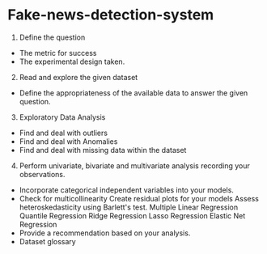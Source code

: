 # Fake-news-detection-system

1. Define the question 
* The metric for success
* The experimental design taken. 
2. Read and explore the given dataset
* Define the appropriateness of the available data to answer the given question.
3. Exploratory Data Analysis
* Find and deal with outliers
* Find and deal with Anomalies
* Find and deal with missing data within the dataset
4. Perform univariate, bivariate and multivariate analysis recording your observations. 
* Incorporate categorical independent variables into your models. 
* Check for multicollinearity 
Create residual plots for your models
Assess heteroskedasticity using Barlett's test.
Multiple Linear Regression Quantile Regression Ridge Regression Lasso Regression Elastic Net Regression
* Provide a recommendation based on your analysis.
* Dataset glossary
